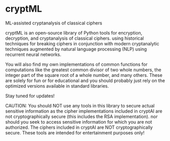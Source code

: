 # cryptML
 ML-assisted cryptanalysis of classical ciphers

cryptML is an open-source library of Python tools for encryption, decryption, and cryptanalysis of classical ciphers.  using historical techniques for breaking ciphers in conjunction with modern cryptanalytic techniques augmented by natural language processing (NLP) using recurrent neural networks. 

You will also find my own implementations of common functions for computations like the greatest common divisor of two whole numbers, the integer part of the square root of a whole number, and many others. These are solely for fun or for educational and you should probably just rely on the optimized versions available in standard libraries.

Stay tuned for updates!

CAUTION: You should NOT use any tools in this library to secure actual sensitive information as the cipher implementations included in cryptAI are not cryptographically secure (this includes the RSA implementation). nor should you seek to access sensitive information for which you are not authorized. The ciphers included in cryptAI are NOT cryptographically secure. These tools are intended for entertainment purposes only!
